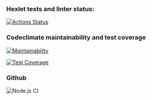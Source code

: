 ### Hexlet tests and linter status:
[![Actions Status](https://github.com/chizhovdee/frontend-project-lvl1/workflows/hexlet-check/badge.svg)](https://github.com/chizhovdee/frontend-project-lvl1/actions)


### Codeclimate maintainability and test coverage
[![Maintainability](https://api.codeclimate.com/v1/badges/a99a88d28ad37a79dbf6/maintainability)](https://codeclimate.com/github/codeclimate/codeclimate/maintainability)

[![Test Coverage](https://api.codeclimate.com/v1/badges/a99a88d28ad37a79dbf6/test_coverage)](https://codeclimate.com/github/codeclimate/codeclimate/test_coverage)

### Github
![Node.js CI](https://github.com/chizhovdee/frontend-project-lvl1/workflows/Node.js%20CI/badge.svg)